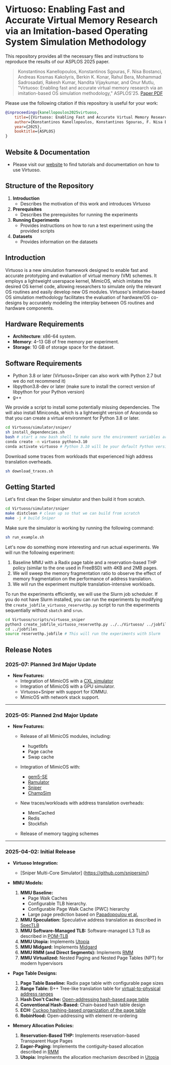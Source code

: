# Virtuoso: Enabling Fast and Accurate Virtual Memory Research via an Imitation-based Operating System Simulation Methodology

This repository provides all the necessary files and instructions to reproduce the results of our ASPLOS 2025 paper.

> Konstantinos Kanellopoulos, Konstantinos Sgouras, F. Nisa Bostanci, Andreas Kosmas Kakolyris, Berkin K. Konar, Rahul Bera, Mohammad Sadrosadati, Rakesh Kumar, Nandita Vijaykumar, and Onur Mutlu, "Virtuoso: Enabling fast and accurate virtual memory research via an imitation-based OS simulation methodology," ASPLOS'25. [Paper PDF](https://arxiv.org/pdf/2403.04635v2)

Please use the following citation if this repository is useful for your work:

```bibtex
@inproceedings{kanellopoulos2025virtuoso,
    title={{Virtuoso: Enabling Fast and Accurate Virtual Memory Research via an Imitation-based Operating System Simulation Methodology}},
    author={Konstantinos Kanellopoulos, Konstantinos Sgouras, F. Nisa Bostanci, Andreas Kosmas Kakolyris, Berkin K. Konar, Rahul Bera, Mohammad Sadrosadati, Rakesh Kumar, Nandita Vijaykumar, and Onur Mutlu},
    year={2025},
    booktitle={ASPLOS}
}
```

## Website & Documentation

- Please visit our [website](https://cmu-safari.github.io/Virtuoso) to find tutorials and documentation on how to use Virtuoso.

## Structure of the Repository

1. **Introduction**
     - Describes the motivation of this work and introduces Virtuoso
2. **Prerequisites**
     - Describes the prerequisites for running the experiments
3. **Running Experiments**
     - Provides instructions on how to run a test experiment using the provided scripts
4. **Datasets**
     - Provides information on the datasets

## Introduction

Virtuoso is a new simulation framework designed to enable fast and accurate prototyping and evaluation of virtual memory (VM) schemes.  It employs a lightweight userspace kernel, MimicOS, which imitates the desired OS kernel code, allowing researchers to simulate only the relevant OS routines and easily develop new OS modules.  Virtuoso's imitation-based OS simulation methodology facilitates the evaluation of hardware/OS co-designs by accurately modeling the interplay between OS routines and hardware components. 

## Hardware Requirements

- **Architecture**: x86-64 system.
- **Memory**: 4–13 GB of free memory per experiment.
- **Storage**: 10 GB of storage space for the dataset.


## Software Requirements

- Python 3.8 or later (Virtuoso+Sniper can also work with Python 2.7 but we do not recommend it)
- libpython3.8-dev or later (make sure to install the correct version of libpython for your Python version)
- g++


We provide a script to install some potentially missing dependencies. 
The will also install Miniconda, which is a lightweight version of Anaconda so that you can create a virtual environment for Python 3.8 or later.

```bash
cd Virtuoso/simulator/sniper/
sh install_dependencies.sh
bash # start a new bash shell to make sure the environment variables are set
conda create -n virtuoso python=3.10 
conda activate virtuoso # Python 3.10 will be your default Python version in this environment
```
Download some traces from workloads that experienced high address translation overheads. 

```bash
sh download_traces.sh
```
## Getting Started

 
Let's first clean the Sniper simulator and then build it from scratch.

```bash
cd Virtuoso/simulator/sniper
make distclean # clean up so that we can build from scratch
make -j # build Sniper
```

Make sure the simulator is working by running the following command:

```bash
sh run_example.sh 
```

Let's now do something more interesting and run actual experiments. 
We will run the following experiment:

1) Baseline MMU with a Radix page table and a reservation-based THP policy (similar to the one used in FreeBSD) with 4KB and 2MB pages.
2) We will sweep the memory fragmentation ratio to observe the effect of memory fragmentation on the performance of address translation.
3) We will run the experiment multiple translation-intensive workloads.

To run the experiments efficiently, we will use the Slurm job scheduler. 
If you do not have Slurm installed, you can run the experiments by modifying the `create_jobfile_virtuoso_reservethp.py` script to run the experiments sequentially without `sbatch` and `srun`.

```bash
cd Virtuoso/scripts/virtuoso_sniper
python3 create_jobfile_virtuoso_reservethp.py ../../Virtuoso/ ../jobfiles/reservethp.jobfile
cd ../jobfiles
source reservethp.jobfile # This will run the experiments with Slurm
```


## Release Notes

### **2025-07: Planned 3rd Major Update**
- **New Features:**
    - Integration of MimicOS with a [CXL simulator](https://github.com/Amit-P89/-DRackSim/)
    - Integration of MimicOS with a GPU simulator.
    - Virtuoso+Sniper with support for IOMMU.
    - MimicOS with network stack support.

---

### **2025-05: Planned 2nd Major Update**
- **New Features:**
    - Release of all MimicOS modules, including:
        - hugetlbfs
        - Page cache
        - Swap cache
          
    - Integration of MimicOS with:
        - [gem5-SE](http://gem5.org/)
        - [Ramulator](https://github.com/CMU-SAFARI/ramulator2)
        - [Sniper](https://github.com/snipersim/)
        - [ChampSim](https://github.com/ChampSim/ChampSim)
          
    - New traces/workloads with address translation overheads:
        - MemCached
        - Redis
        - Stockfish
          
    - Release of memory tagging schemes

---

### **2025-04-02: Initial Release**
- **Virtuoso Integration:**
    - [Sniper Multi-Core Simulator] (https://github.com/snipersim/)

- **MMU Models:**
    1. **MMU Baseline:**
         - Page Walk Caches
         - Configurable TLB hierarchy.
         - Configurable Page Walk Cache (PWC) hierarchy
         - Large page prediction based on [Papadopoulou et al.](https://ieeexplore.ieee.org/document/7056034)
    2. **MMU Speculation:** Speculative address translation as described in [SpecTLB](https://ieeexplore.ieee.org/document/6307767)
    3. **MMU Software-Managed TLB:** Software-managed L3 TLB as described in [POM-TLB](https://ieeexplore.ieee.org/document/8192494)
    4. **MMU Utopia:** Implements [Utopia](https://arxiv.org/abs/2211.12205)
    5. **MMU Midgard:** Implements [Midgard](https://dl.acm.org/doi/10.1109/ISCA52012.2021.00047)
    6. **MMU RMM (and Direct Segments):** Implements [RMM](https://scail.cs.wisc.edu/papers/isca15-rmm.pdf)
    7. **MMU Virtualized:** Nested Paging and Nested Page Tables (NPT) for modern hypervisors

- **Page Table Designs:**
    1. **Page Table Baseline:** Radix page table with configurable page sizes
    2. **Range Table:** B++ Tree-like translation table for [virtual-to-physical address ranges](https://scail.cs.wisc.edu/papers/isca15-rmm.pdf)
    3. **Hash Don't Cache:** [Open-addressing hash-based page table](https://dl.acm.org/doi/10.1145/2964791.2901456)
    4. **Conventional Hash-Based:** Chain-based hash table design
    5. **ECH:** [Cuckoo hashing-based organization of the page table](https://iacoma.cs.uiuc.edu/iacoma-papers/asplos20.pdf)
    6. **RobinHood:** Open-addressing with element re-ordering

- **Memory Allocation Policies:**
    1. **Reservation-Based THP:** Implements reservation-based Transparent Huge Pages
    2. **Eager-Paging:** Implements the contiguity-based allocation described in [RMM](https://scail.cs.wisc.edu/papers/isca15-rmm.pdf)
    3. **Utopia:** Implements the allocation mechanism described in [Utopia](https://arxiv.org/abs/2211.12205)



